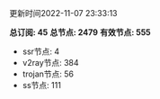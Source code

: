 更新时间2022-11-07 23:33:13

**总订阅: 45**
**总节点: 2479**
**有效节点: 555**
- ssr节点: 4
- v2ray节点: 384
- trojan节点: 56
- ss节点: 111
